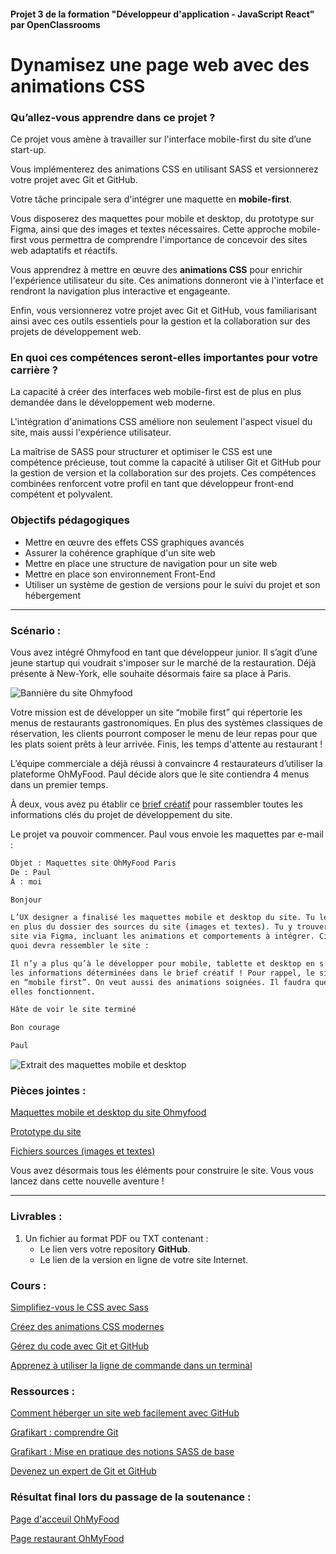 #### Projet 3 de la formation "Développeur d'application - JavaScript React" par OpenClassrooms

# Dynamisez une page web avec des animations CSS

### Qu’allez-vous apprendre dans ce projet ?

Ce projet vous amène à travailler sur l'interface mobile-first du site d’une start-up. 

Vous implémenterez des animations CSS en utilisant SASS et versionnerez votre projet avec Git et GitHub.

Votre tâche principale sera d'intégrer une maquette en **mobile-first**. 

Vous disposerez des maquettes pour mobile et desktop, du prototype sur Figma, ainsi que des images et textes nécessaires. Cette approche mobile-first vous permettra de comprendre l'importance de concevoir des sites web adaptatifs et réactifs.

Vous apprendrez à mettre en œuvre des **animations CSS** pour enrichir l'expérience utilisateur du site. Ces animations 
donneront vie à l'interface et rendront la navigation plus interactive et engageante.

Enfin, vous versionnerez votre projet avec Git et GitHub, vous familiarisant ainsi avec ces outils essentiels pour 
la gestion et la collaboration sur des projets de développement web.

### En quoi ces compétences seront-elles importantes pour votre carrière ? 
La capacité à créer des interfaces web mobile-first est de plus en plus demandée dans le développement web moderne. 

L'intégration d'animations CSS améliore non seulement l'aspect visuel du site, mais aussi l'expérience utilisateur. 

La maîtrise de SASS pour structurer et optimiser le CSS est une compétence précieuse, tout comme la capacité à utiliser
Git et GitHub pour la gestion de version et la collaboration sur des projets. Ces compétences combinées renforcent 
votre profil en tant que développeur front-end compétent et polyvalent.

 
### Objectifs pédagogiques
* Mettre en œuvre des effets CSS graphiques avancés
* Assurer la cohérence graphique d'un site web
* Mettre en place une structure de navigation pour un site web
* Mettre en place son environnement Front-End
* Utiliser un système de gestion de versions pour le suivi du projet et son hébergement

***

### Scénario :

Vous avez intégré Ohmyfood en tant que développeur junior. Il s’agit d’une jeune startup qui voudrait s'imposer sur le marché de la restauration. Déjà présente à New-York, elle souhaite désormais faire sa place à Paris. 

![Bannière du site Ohmyfood](https://user.oc-static.com/upload/2022/06/22/16559011566667_FR_1117_P4_Banner-Ohmyfood.png)


Votre mission est de développer un site “mobile first” qui répertorie les menus de restaurants gastronomiques. En plus des systèmes classiques de réservation, les clients pourront composer le menu de leur repas pour que les plats soient prêts à leur arrivée. Finis, les temps d'attente au restaurant !

L’équipe commerciale a déjà réussi à convaincre 4 restaurateurs d’utiliser la plateforme OhMyFood. Paul décide alors que le site contiendra 4 menus dans un premier temps. 

À deux, vous avez pu établir ce [brief créatif](https://course.oc-static.com/projects/D%C3%A9veloppeur+Web/IW_P4+Animations+CSS+Ohmyfood/Brief+cr%C3%A9atif+site+Ohmyfood.pdf) pour rassembler toutes les informations clés du projet de développement du site.

Le projet va pouvoir commencer. Paul vous envoie les maquettes par e-mail :

```bash
Objet : Maquettes site OhMyFood Paris
De : Paul
À : moi

Bonjour

L’UX designer a finalisé les maquettes mobile et desktop du site. Tu les trouveras en pièce jointe, 
en plus du dossier des sources du site (images et textes). Tu y trouveras également le prototype du 
site via Figma, incluant les animations et comportements à intégrer. Ci-dessous un extrait de ce à 
quoi devra ressembler le site :

Il n’y a plus qu’à le développer pour mobile, tablette et desktop en s’appuyant rigoureusement sur 
les informations déterminées dans le brief créatif ! Pour rappel, le site doit être responsive et 
en “mobile first”. On veut aussi des animations soignées. Il faudra que tu m’expliques comment 
elles fonctionnent. 

Hâte de voir le site terminé

Bon courage

Paul
```
![Extrait des maquettes mobile et desktop](https://user.oc-static.com/upload/2022/06/22/16559016787093_Untitled%20design.png)

### Pièces jointes :

[Maquettes mobile et desktop du site Ohmyfood](https://www.figma.com/file/t4449fzDnwGYmzuwQdu87V/Projet-3-FR---Ohmyfood?node-id=0%3A1)

[Prototype du site](https://www.figma.com/proto/t4449fzDnwGYmzuwQdu87V/Maquettes-Ohmyfood-(mobile-et-desktop)?node-id=25368-591&scaling=scale-down&page-id=0%3A1&starting-point-node-id=25368%3A591&show-proto-sidebar=1)

[Fichiers sources (images et textes)](https://course.oc-static.com/projects/D%C3%A9veloppeur+Web/IW_P4+Animations+CSS+Ohmyfood/Images+et+textes+Ohmyfood.zip)

Vous avez désormais tous les éléments pour construire le site. Vous vous lancez dans cette nouvelle aventure !

***

### Livrables :
1. Un fichier au format PDF ou TXT contenant : 
   - Le lien vers votre repository **GitHub**.
   - Le lien de la version en ligne de votre site Internet.

### Cours :
[Simplifiez-vous le CSS avec Sass](https://openclassrooms.com/fr/courses/6106181-simplifiez-vous-le-css-avec-sass)

[Créez des animations CSS modernes](https://openclassrooms.com/fr/courses/5919246-creez-des-animations-css-modernes)

[Gérez du code avec Git et GitHub](https://openclassrooms.com/fr/courses/7162856-gerez-du-code-avec-git-et-github)

[Apprenez à utiliser la ligne de commande dans un terminal](https://openclassrooms.com/fr/courses/6173491-apprenez-a-utiliser-la-ligne-de-commande-dans-un-terminal)

### Ressources :
[Comment héberger un site web facilement avec GitHub](https://www.youtube.com/watch?v=dBAZ5Qc2bIk)

[Grafikart : comprendre Git](https://www.youtube.com/watch?v=dBAZ5Qc2bIk)

[Grafikart : Mise en pratique des notions SASS de base](https://www.youtube.com/watch?v=dBAZ5Qc2bIk)

[Devenez un expert de Git et GitHub](https://www.youtube.com/watch?v=dBAZ5Qc2bIk)


### Résultat final lors du passage de la soutenance :
[Page d'acceuil OhMyFood](https://olafswan.github.io/OC_DAJR_P3-Ohmyfood/index.html)

[Page restaurant OhMyFood](https://olafswan.github.io/OC_DAJR_P3-Ohmyfood/la-palette-du-gout.html)

